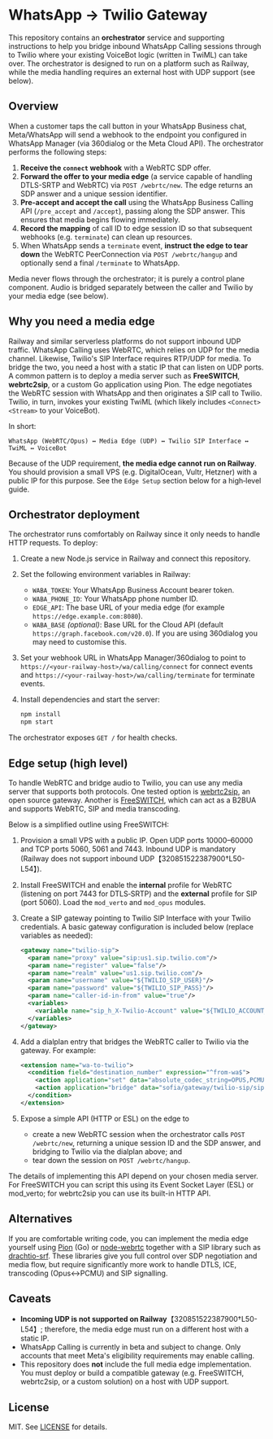 # WhatsApp → Twilio Gateway

This repository contains an **orchestrator** service and supporting
instructions to help you bridge inbound WhatsApp Calling sessions
through to Twilio where your existing VoiceBot logic (written in
TwiML) can take over.  The orchestrator is designed to run on a
platform such as Railway, while the media handling requires an
external host with UDP support (see below).

## Overview

When a customer taps the call button in your WhatsApp Business chat,
Meta/WhatsApp will send a webhook to the endpoint you configured in
WhatsApp Manager (via 360dialog or the Meta Cloud API).  The
orchestrator performs the following steps:

1. **Receive the `connect` webhook** with a WebRTC SDP offer.
2. **Forward the offer to your media edge** (a service capable of
   handling DTLS-SRTP and WebRTC) via `POST /webrtc/new`.  The edge
   returns an SDP answer and a unique session identifier.
3. **Pre-accept and accept the call** using the WhatsApp Business
   Calling API (`/pre_accept` and `/accept`), passing along the SDP
   answer.  This ensures that media begins flowing immediately.
4. **Record the mapping** of call ID to edge session ID so that
   subsequent webhooks (e.g. `terminate`) can clean up resources.
5. When WhatsApp sends a `terminate` event, **instruct the edge to
   tear down** the WebRTC PeerConnection via `POST /webrtc/hangup` and
   optionally send a final `/terminate` to WhatsApp.

Media never flows through the orchestrator; it is purely a control
plane component.  Audio is bridged separately between the caller and
Twilio by your media edge (see below).

## Why you need a media edge

Railway and similar serverless platforms do not support inbound UDP
traffic.  WhatsApp Calling uses WebRTC, which relies on UDP for the
media channel.  Likewise, Twilio's SIP Interface requires RTP/UDP for
media.  To bridge the two, you need a host with a static IP that can
listen on UDP ports.  A common pattern is to deploy a media server
such as **FreeSWITCH**, **webrtc2sip**, or a custom Go application
using Pion.  The edge negotiates the WebRTC session with WhatsApp and
then originates a SIP call to Twilio.  Twilio, in turn, invokes your
existing TwiML (which likely includes `<Connect><Stream>` to your
VoiceBot).

In short:

```
WhatsApp (WebRTC/Opus) ↔ Media Edge (UDP) ↔ Twilio SIP Interface ↔ TwiML ↔ VoiceBot
```

Because of the UDP requirement, **the media edge cannot run on
Railway**.  You should provision a small VPS (e.g. DigitalOcean,
Vultr, Hetzner) with a public IP for this purpose.  See the
`Edge Setup` section below for a high‑level guide.

## Orchestrator deployment

The orchestrator runs comfortably on Railway since it only needs to
handle HTTP requests.  To deploy:

1. Create a new Node.js service in Railway and connect this
   repository.
2. Set the following environment variables in Railway:

   - `WABA_TOKEN`: Your WhatsApp Business Account bearer token.
   - `WABA_PHONE_ID`: Your WhatsApp phone number ID.
   - `EDGE_API`: The base URL of your media edge (for example
     `https://edge.example.com:8080`).
   - `WABA_BASE` *(optional)*: Base URL for the Cloud API (default
     `https://graph.facebook.com/v20.0`).  If you are using 360dialog
     you may need to customise this.

3. Set your webhook URL in WhatsApp Manager/360dialog to point to
   `https://<your-railway-host>/wa/calling/connect` for connect events and
   `https://<your-railway-host>/wa/calling/terminate` for terminate
   events.
4. Install dependencies and start the server:

   ```bash
   npm install
   npm start
   ```

The orchestrator exposes `GET /` for health checks.

## Edge setup (high level)

To handle WebRTC and bridge audio to Twilio, you can use any media
server that supports both protocols.  One tested option is
[webrtc2sip](https://github.com/DoubangoTelecom/webrtc2sip), an open
source gateway.  Another is [FreeSWITCH](https://freeswitch.com/),
which can act as a B2BUA and supports WebRTC, SIP and media
transcoding.

Below is a simplified outline using FreeSWITCH:

1. Provision a small VPS with a public IP.  Open UDP ports
   10000–60000 and TCP ports 5060, 5061 and 7443.  Inbound UDP is
   mandatory (Railway does not support inbound UDP【320851522387900†L50-L54】).
2. Install FreeSWITCH and enable the **internal** profile for WebRTC
   (listening on port 7443 for DTLS‑SRTP) and the **external** profile
   for SIP (port 5060).  Load the `mod_verto` and `mod_opus` modules.
3. Create a SIP gateway pointing to Twilio SIP Interface with your
   Twilio credentials.  A basic gateway configuration is included
   below (replace variables as needed):

   ```xml
   <gateway name="twilio-sip">
     <param name="proxy" value="sip:us1.sip.twilio.com"/>
     <param name="register" value="false"/>
     <param name="realm" value="us1.sip.twilio.com"/>
     <param name="username" value="${TWILIO_SIP_USER}"/>
     <param name="password" value="${TWILIO_SIP_PASS}"/>
     <param name="caller-id-in-from" value="true"/>
     <variables>
       <variable name="sip_h_X-Twilio-Account" value="${TWILIO_ACCOUNT_SID}"/>
     </variables>
   </gateway>
   ```

4. Add a dialplan entry that bridges the WebRTC caller to Twilio via
   the gateway.  For example:

   ```xml
   <extension name="wa-to-twilio">
     <condition field="destination_number" expression="^from-wa$">
       <action application="set" data="absolute_codec_string=OPUS,PCMU"/>
       <action application="bridge" data="sofia/gateway/twilio-sip/sip:wa-gateway.sip.twilio.com"/>
     </condition>
   </extension>
   ```

5. Expose a simple API (HTTP or ESL) on the edge to
   
   - create a new WebRTC session when the orchestrator calls
     `POST /webrtc/new`, returning a unique session ID and the SDP
     answer, and bridging to Twilio via the dialplan above; and
   - tear down the session on `POST /webrtc/hangup`.

The details of implementing this API depend on your chosen media
server.  For FreeSWITCH you can script this using its Event Socket
Layer (ESL) or mod_verto; for webrtc2sip you can use its built-in
HTTP API.

## Alternatives

If you are comfortable writing code, you can implement the media edge
yourself using [Pion](https://github.com/pion/webrtc) (Go) or
[node-webrtc](https://github.com/node-webrtc/node-webrtc) together
with a SIP library such as [drachtio-srf](https://github.com/drachtio/drachtio-srf).
These libraries give you full control over SDP negotiation and media
flow, but require significantly more work to handle DTLS, ICE,
transcoding (Opus↔PCMU) and SIP signalling.

## Caveats

* **Incoming UDP is not supported on Railway**【320851522387900†L50-L54】;
  therefore, the media edge must run on a different host with a
  static IP.
* WhatsApp Calling is currently in beta and subject to change.  Only
  accounts that meet Meta's eligibility requirements may enable
  calling.
* This repository does **not** include the full media edge
  implementation.  You must deploy or build a compatible gateway
  (e.g. FreeSWITCH, webrtc2sip, or a custom solution) on a host with
  UDP support.

## License

MIT.  See [LICENSE](../LICENSE) for details.